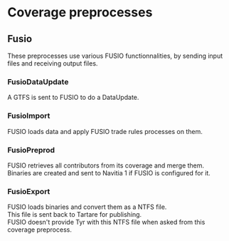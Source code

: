 # Coverage preprocesses

## Fusio
These preprocesses use various FUSIO functionnalities, by sending input files and receiving output files.  

### FusioDataUpdate
A GTFS is sent to FUSIO to do a DataUpdate.  

### FusioImport
FUSIO loads data and apply FUSIO trade rules processes on them.

### FusioPreprod
FUSIO retrieves all contributors from its coverage and merge them.  
Binaries are created and sent to Navitia 1 if FUSIO is configured for it.    

### FusioExport
FUSIO loads binaries and convert them as a NTFS file.  
This file is sent back to Tartare for publishing.  
FUSIO doesn't provide Tyr with this NTFS file when asked from this coverage preprocess.  
